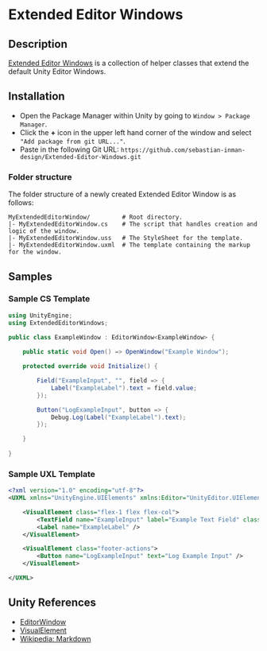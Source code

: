 ﻿# Extended Editor Windows

## Description

[Extended Editor Windows](https://github.com/sebastian-inman-design/Extended-Editor-Windows) is a collection of helper classes that extend the default Unity Editor Windows.

## Installation

- Open the Package Manager within Unity by going to `Window > Package Manager`.  
- Click the **+** icon in the upper left hand corner of the window and select `"Add package from git URL..."`.  
- Paste in the following Git URL: `https://github.com/sebastian-inman-design/Extended-Editor-Windows.git`

### Folder structure

The folder structure of a newly created Extended Editor Window is as follows:

```
MyExtendedEditorWindow/         # Root directory.
|- MyExtendedEditorWindow.cs    # The script that handles creation and logic of the window.
|- MyExtendedEditorWindow.uss   # The StyleSheet for the template.
|- MyExtendedEditorWindow.uxml  # The template containing the markup for the window.
```

## Samples

### Sample CS Template

```c#
using UnityEngine;
using ExtendedEditorWindows;

public class ExampleWindow : EditorWindow<ExampleWindow> {
    
    public static void Open() => OpenWindow("Example Window");

    protected override void Initialize() {

        Field("ExampleInput", "", field => {
            Label("ExampleLabel").text = field.value;
        });

        Button("LogExampleInput", button => {
            Debug.Log(Label("ExampleLabel").text);
        });

    }
        
}
```

### Sample UXL Template

```xml
<?xml version="1.0" encoding="utf-8"?>
<UXML xmlns="UnityEngine.UIElements" xmlns:Editor="UnityEditor.UIElements" class="h-full">

    <VisualElement class="flex-1 flex flex-col">
        <TextField name="ExampleInput" label="Example Text Field" class="mb-16" />
        <Label name="ExampleLabel" />
    </VisualElement>

    <VisualElement class="footer-actions">
        <Button name="LogExampleInput" text="Log Example Input" />
    </VisualElement>

</UXML>
```

## Unity References

- [EditorWindow](https://docs.unity3d.com/ScriptReference/EditorWindow.html)
- [VisualElement](https://docs.unity3d.com/ScriptReference/UIElements.VisualElement.html)
- [Wikipedia: Markdown](http://wikipedia.org/wiki/Markdown)